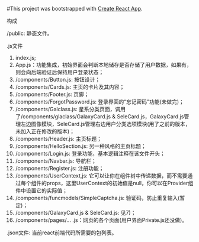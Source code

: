 #This project was bootstrapped with [Create React App](https://github.com/facebook/create-react-app).

构成

/public: 静态文件。

.js文件
1) index.js;
2) App.js：功能集成，初始界面会判断本地储存是否存储了用户数据，如果有，则会向后端验证后保持用户登录状态；
3) /components/Button.js: 按钮设计；
4) /components/Cards.js: 主页的卡片及其内容；
5) /components/Footer.js: 页脚；
6) /components/ForgotPassword.js: 登录界面的“忘记密码”功能(未做完)；
7) /components/Galclass.js: 星系分类页面，调用了/components/glaclass/GalaxyCard.js & SeleCard.js，GalaxyCard.js管理左边图像模块，SeleCard.js管理右边用户分类选项模块(用了之前的版本，未加入正在修改的版本)；
8) /components/Header.js: 主页标题；
9) /components/HelloSection.js: 另一种风格的主页标题；
10) /components/Login.js: 登录功能，基本逻辑注释在该文件开头；
11) /components/Navbar.js: 导航栏；
12) /components/Register.js: 注册功能；
13) /components/UserContext,js: 它可以让你在组件树中传递数据，而不需要通过每个组件的props，这里UserContext的初始值是null，你可以在Provider组件中设置它的实际值；
14) /components/funcmodels/SimpleCaptcha.js: 验证码，防止重复输入(暂定)；
15) /components/GalaxyCard.js & SeleCard.js: 见7)；
16) /components/pages/... .js：网页的各个页面(用户界面Private.js还没做)。

.json文件: 当前react前端代码所需要的包列表。


